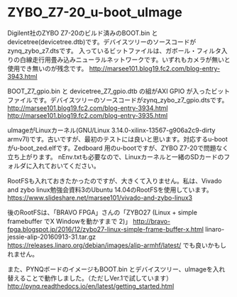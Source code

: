 # ZYBO_Z7-20_u-boot_uImage
Digilent社のZYBO Z7-20のビルド済みのBOOT.bin とdevicetree(devicetree.dtb)です。デバイスツリーのソースコードがzynq_zybo_z7.dtsです。
入っているビットファイルは、ガボール・フィルタ入りの白線走行用畳み込みニューラルネットワークです。いずれもカメラが無いと使用でき無いのが残念です。
http://marsee101.blog19.fc2.com/blog-entry-3943.html

BOOT_Z7_gpio.bin と devicetree_Z7_gpio.dtb の組がAXI GPIO が入ったビットファイルです。デバイスツリーのソースコードがzynq_zybo_z7_gpio.dtsです。
http://marsee101.blog19.fc2.com/blog-entry-3934.html
http://marsee101.blog19.fc2.com/blog-entry-3935.html

uImageがLinuxカーネル(GNU/Linux 3.14.0-xilinx-13567-g906a2c9-dirty armv7l)です。古いですが、最初のテストには良いと思います。対応するu-boot がu-boot_zed.elfです。Zedboard 用のu-bootですが、ZYBO Z7-20で問題なく立ち上がります。
nEnv.txtも必要なので、Linuxカーネルと一緒のSDカードのフォルダに入れておいてください。

RootFSも入れておきたかったのですが、大きくて入りません。私は、Vivado and zybo linux勉強会資料3のUbuntu 14.04のRootFSを使用しています。
https://www.slideshare.net/marsee101/vivado-and-zybo-linux3

後のRootFSは、「BRAVO FPGA」さんの「ZYBO27 (Linux + simple framebuffer でX Windowを動かすまで 2)」
http://bravo-fpga.blogspot.jp/2016/12/zybo27-linux-simple-frame-buffer-x.html
linaro-jessie-alip-20160913-31.tar.gz
https://releases.linaro.org/debian/images/alip-armhf/latest/
でも良いかもしれません。

また、PYNQボードのイメージもBOOT.bin とデバイスツリー、uImageを入れ替えることで動作しました。（ただしVer.1で試しています）
http://pynq.readthedocs.io/en/latest/getting_started.html
